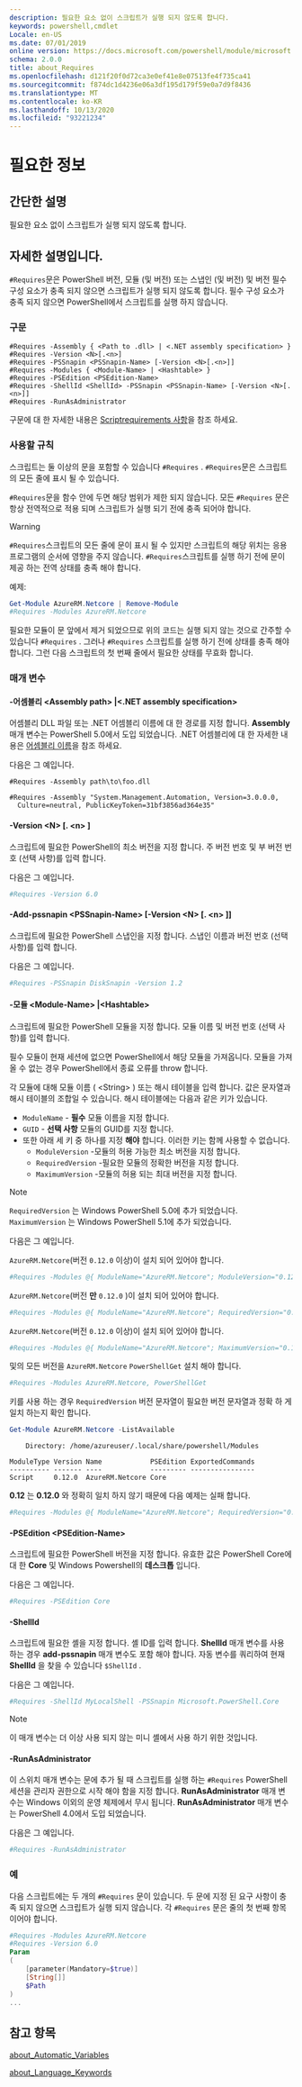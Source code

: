 ```yaml
---
description: 필요한 요소 없이 스크립트가 실행 되지 않도록 합니다.
keywords: powershell,cmdlet
Locale: en-US
ms.date: 07/01/2019
online version: https://docs.microsoft.com/powershell/module/microsoft.powershell.core/about/about_requires?view=powershell-6&WT.mc_id=ps-gethelp
schema: 2.0.0
title: about_Requires
ms.openlocfilehash: d121f20f0d72ca3e0ef41e8e07513fe4f735ca41
ms.sourcegitcommit: f874dc1d4236e06a3df195d179f59e0a7d9f8436
ms.translationtype: MT
ms.contentlocale: ko-KR
ms.lasthandoff: 10/13/2020
ms.locfileid: "93221234"
---
```

# <a name="about-requires"></a>필요한 정보

## <a name="short-description"></a>간단한 설명
필요한 요소 없이 스크립트가 실행 되지 않도록 합니다.

## <a name="long-description"></a>자세한 설명입니다.

`#Requires`문은 PowerShell 버전, 모듈 (및 버전) 또는 스냅인 (및 버전) 및 버전 필수 구성 요소가 충족 되지 않으면 스크립트가 실행 되지 않도록 합니다. 필수 구성 요소가 충족 되지 않으면 PowerShell에서 스크립트를 실행 하지 않습니다.

### <a name="syntax"></a>구문

```
#Requires -Assembly { <Path to .dll> | <.NET assembly specification> }
#Requires -Version <N>[.<n>]
#Requires -PSSnapin <PSSnapin-Name> [-Version <N>[.<n>]]
#Requires -Modules { <Module-Name> | <Hashtable> }
#Requires -PSEdition <PSEdition-Name>
#Requires -ShellId <ShellId> -PSSnapin <PSSnapin-Name> [-Version <N>[.<n>]]
#Requires -RunAsAdministrator
```

구문에 대 한 자세한 내용은 [Scriptrequirements 사항](/dotnet/api/system.management.automation.language.scriptrequirements)을 참조 하세요.

### <a name="rules-for-use"></a>사용할 규칙

스크립트는 둘 이상의 문을 포함할 수 있습니다 `#Requires` . `#Requires`문은 스크립트의 모든 줄에 표시 될 수 있습니다.

`#Requires`문을 함수 안에 두면 해당 범위가 제한 되지 않습니다. 모든 `#Requires` 문은 항상 전역적으로 적용 되며 스크립트가 실행 되기 전에 충족 되어야 합니다.

> [!WARNING]
> `#Requires`스크립트의 모든 줄에 문이 표시 될 수 있지만 스크립트의 해당 위치는 응용 프로그램의 순서에 영향을 주지 않습니다. `#Requires`스크립트를 실행 하기 전에 문이 제공 하는 전역 상태를 충족 해야 합니다.

예제:

```powershell
Get-Module AzureRM.Netcore | Remove-Module
#Requires -Modules AzureRM.Netcore
```

필요한 모듈이 문 앞에서 제거 되었으므로 위의 코드는 실행 되지 않는 것으로 간주할 수 있습니다 `#Requires` . 그러나 `#Requires` 스크립트를 실행 하기 전에 상태를 충족 해야 합니다. 그런 다음 스크립트의 첫 번째 줄에서 필요한 상태를 무효화 합니다.

### <a name="parameters"></a>매개 변수

#### <a name="-assembly-assembly-path--net-assembly-specification"></a>-어셈블리 \<Assembly path> |\<.NET assembly specification>

어셈블리 DLL 파일 또는 .NET 어셈블리 이름에 대 한 경로를 지정 합니다. **Assembly** 매개 변수는 PowerShell 5.0에서 도입 되었습니다. .NET 어셈블리에 대 한 자세한 내용은 [어셈블리 이름](/dotnet/standard/assembly/names)을 참조 하세요.

다음은 그 예입니다. 

```
#Requires -Assembly path\to\foo.dll
```

```
#Requires -Assembly "System.Management.Automation, Version=3.0.0.0,
  Culture=neutral, PublicKeyToken=31bf3856ad364e35"
```

#### <a name="-version-nn"></a>-Version \<N\> [. \<n\> ]

스크립트에 필요한 PowerShell의 최소 버전을 지정 합니다. 주 버전 번호 및 부 버전 번호 (선택 사항)를 입력 합니다.

다음은 그 예입니다. 

```powershell
#Requires -Version 6.0
```

#### <a name="-pssnapin-pssnapin-name--version-nn"></a>-Add-pssnapin \<PSSnapin-Name\> [-Version \<N\> [. \<n\> ]]

스크립트에 필요한 PowerShell 스냅인을 지정 합니다. 스냅인 이름과 버전 번호 (선택 사항)를 입력 합니다.

다음은 그 예입니다. 

```powershell
#Requires -PSSnapin DiskSnapin -Version 1.2
```

#### <a name="-modules-module-name--hashtable"></a>-모듈 \<Module-Name\> |\<Hashtable\>

스크립트에 필요한 PowerShell 모듈을 지정 합니다. 모듈 이름 및 버전 번호 (선택 사항)를 입력 합니다.

필수 모듈이 현재 세션에 없으면 PowerShell에서 해당 모듈을 가져옵니다.
모듈을 가져올 수 없는 경우 PowerShell에서 종료 오류를 throw 합니다.

각 모듈에 대해 모듈 이름 ( \<String\> ) 또는 해시 테이블을 입력 합니다. 값은 문자열과 해시 테이블의 조합일 수 있습니다. 해시 테이블에는 다음과 같은 키가 있습니다.

- `ModuleName` - **필수** 모듈 이름을 지정 합니다.
- `GUID` - **선택 사항** 모듈의 GUID를 지정 합니다.
- 또한 아래 세 키 중 하나를 지정 **해야** 합니다. 이러한 키는 함께 사용할 수 없습니다.
  - `ModuleVersion` -모듈의 허용 가능한 최소 버전을 지정 합니다.
  - `RequiredVersion` -필요한 모듈의 정확한 버전을 지정 합니다.
  - `MaximumVersion` -모듈의 허용 되는 최대 버전을 지정 합니다.

> [!NOTE]
> `RequiredVersion` 는 Windows PowerShell 5.0에 추가 되었습니다.
> `MaximumVersion` 는 Windows PowerShell 5.1에 추가 되었습니다.

다음은 그 예입니다. 

`AzureRM.Netcore`(버전 `0.12.0` 이상)이 설치 되어 있어야 합니다.

```powershell
#Requires -Modules @{ ModuleName="AzureRM.Netcore"; ModuleVersion="0.12.0" }
```

`AzureRM.Netcore`(버전 **만** `0.12.0` )이 설치 되어 있어야 합니다.

```powershell
#Requires -Modules @{ ModuleName="AzureRM.Netcore"; RequiredVersion="0.12.0" }
```

`AzureRM.Netcore`(버전 `0.12.0` 이상)이 설치 되어 있어야 합니다.

```powershell
#Requires -Modules @{ ModuleName="AzureRM.Netcore"; MaximumVersion="0.12.0" }
```

및의 모든 버전을 `AzureRM.Netcore` `PowerShellGet` 설치 해야 합니다.

```powershell
#Requires -Modules AzureRM.Netcore, PowerShellGet
```

키를 사용 하는 경우 `RequiredVersion` 버전 문자열이 필요한 버전 문자열과 정확 하 게 일치 하는지 확인 합니다.

```powershell
Get-Module AzureRM.Netcore -ListAvailable
```

```Output
    Directory: /home/azureuser/.local/share/powershell/Modules

ModuleType Version Name            PSEdition ExportedCommands
---------- ------- ----            --------- ----------------
Script     0.12.0  AzureRM.Netcore Core
```

**0.12** 는 **0.12.0** 와 정확히 일치 하지 않기 때문에 다음 예제는 실패 합니다.

```powershell
#Requires -Modules @{ ModuleName="AzureRM.Netcore"; RequiredVersion="0.12" }
```

#### <a name="-psedition-psedition-name"></a>-PSEdition \<PSEdition-Name\>

스크립트에 필요한 PowerShell 버전을 지정 합니다. 유효한 값은 PowerShell Core에 대 한 **Core** 및 Windows Powershell의 **데스크톱** 입니다.

다음은 그 예입니다. 

```powershell
#Requires -PSEdition Core
```

#### <a name="-shellid"></a>-ShellId

스크립트에 필요한 셸을 지정 합니다. 셸 ID를 입력 합니다. **ShellId** 매개 변수를 사용 하는 경우 **add-pssnapin** 매개 변수도 포함 해야 합니다.
자동 변수를 쿼리하여 현재 **ShellId** 을 찾을 수 있습니다 `$ShellId` .

다음은 그 예입니다. 

```powershell
#Requires -ShellId MyLocalShell -PSSnapin Microsoft.PowerShell.Core
```

> [!NOTE]
> 이 매개 변수는 더 이상 사용 되지 않는 미니 셸에서 사용 하기 위한 것입니다.

#### <a name="-runasadministrator"></a>-RunAsAdministrator

이 스위치 매개 변수는 문에 추가 될 때 스크립트를 실행 하는 `#Requires` PowerShell 세션을 관리자 권한으로 시작 해야 함을 지정 합니다. **RunAsAdministrator** 매개 변수는 Windows 이외의 운영 체제에서 무시 됩니다. **RunAsAdministrator** 매개 변수는 PowerShell 4.0에서 도입 되었습니다.

다음은 그 예입니다.

```powershell
#Requires -RunAsAdministrator
```

### <a name="examples"></a>예

다음 스크립트에는 두 개의 `#Requires` 문이 있습니다. 두 문에 지정 된 요구 사항이 충족 되지 않으면 스크립트가 실행 되지 않습니다. 각 `#Requires` 문은 줄의 첫 번째 항목 이어야 합니다.

```powershell
#Requires -Modules AzureRM.Netcore
#Requires -Version 6.0
Param
(
    [parameter(Mandatory=$true)]
    [String[]]
    $Path
)
...
```

## <a name="see-also"></a>참고 항목

[about_Automatic_Variables](about_Automatic_Variables.md)

[about_Language_Keywords](about_Language_Keywords.md)
